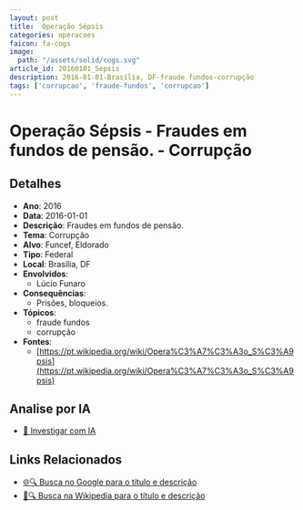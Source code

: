 ```yaml
---
layout: post
title:  Operação Sépsis
categories: operacoes
faicon: fa-cogs
image:
  path: "/assets/solid/cogs.svg"
article_id: 20160101_Sepsis
description: 2016-01-01-Brasília, DF-fraude fundos-corrupção
tags: ['corrupcao', 'fraude-fundos', 'corrupcao']
---
```


# Operação Sépsis - Fraudes em fundos de pensão. - Corrupção

## Detalhes
- **Ano**: 2016
- **Data**: 2016-01-01
- **Descrição**: Fraudes em fundos de pensão.
- **Tema**: Corrupção
- **Alvo**: Funcef, Eldorado
- **Tipo**: Federal
- **Local**: Brasília, DF
- **Envolvidos**:
  - Lúcio Funaro
- **Consequências**:
  - Prisões, bloqueios.
- **Tópicos**:
  - fraude fundos
  - corrupção
- **Fontes**:
  - [https://pt.wikipedia.org/wiki/Opera%C3%A7%C3%A3o_S%C3%A9psis](https://pt.wikipedia.org/wiki/Opera%C3%A7%C3%A3o_S%C3%A9psis)


## Analise por IA
- [🤖 Investigar com IA](https://www.perplexity.ai/search?q=%22opera%C3%A7%C3%A3o%20policial%20Brasil%22%20Opera%C3%A7%C3%A3o%20S%C3%A9psis%20Fraudes%20em%20fundos%20de%20pens%C3%A3o.%20Bras%C3%ADlia%2C%20DF%202016-01-01)

## Links Relacionados
- [🌐🔍 Busca no Google para o título e descrição](https://www.google.com/search?q=%22opera%C3%A7%C3%A3o%20policial%20Brasil%22%20Opera%C3%A7%C3%A3o%20S%C3%A9psis%20Fraudes%20em%20fundos%20de%20pens%C3%A3o.%20Bras%C3%ADlia%2C%20DF%202016-01-01)
- [📖🔍 Busca na Wikipedia para o título e descrição](https://pt.wikipedia.org/w/index.php?search=%22opera%C3%A7%C3%A3o%20policial%20Brasil%22%20Opera%C3%A7%C3%A3o%20S%C3%A9psis%20Fraudes%20em%20fundos%20de%20pens%C3%A3o.%20Bras%C3%ADlia%2C%20DF%202016-01-01)

